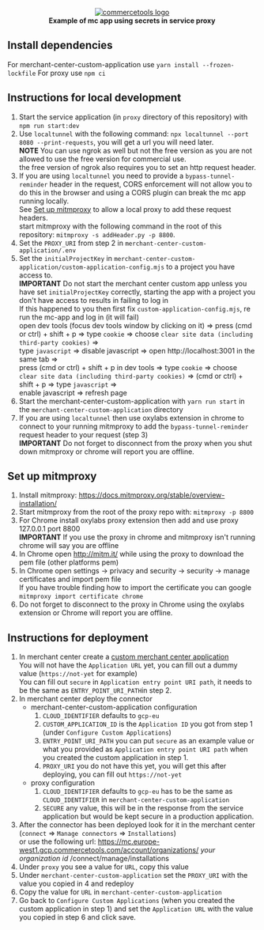 <p align="center">
  <a href="https://commercetools.com/">
    <img alt="commercetools logo" src="https://unpkg.com/@commercetools-frontend/assets/logos/commercetools_primary-logo_horizontal_RGB.png">
  </a></br>
  <b>Example of mc app using secrets in service proxy</b>
</p>

## Install dependencies

For merchant-center-custom-application use `yarn install --frozen-lockfile`
For proxy use `npm ci`

## Instructions for local development

1.  Start the service application (in `proxy` directory of this repository) with `npm run start:dev`
2.  Use `localtunnel` with the following command: `npx localtunnel --port 8080 --print-requests`, you will get a url you will need later.  
    **NOTE** You can use ngrok as well but not the free version as you are not allowed to use the free version for commercial use.  
    the free version of ngrok also requires you to set an http request header.
3.  If you are using `localtunnel` you need to provide a `bypass-tunnel-reminder` header in the request, CORS enforcement will not allow you to do this in the browser and using a CORS plugin can break the mc app running locally.  
    See [Set up mitmproxy](#set-up-mitmproxy) to allow a local proxy to add these request headers.  
    start mitmproxy with the following command in the root of this repository: `mitmproxy -s addHeader.py -p 8800`.
4.  Set the `PROXY_URI` from step 2 in `merchant-center-custom-application/.env`
5.  Set the `initialProjectKey` in `merchant-center-custom-application/custom-application-config.mjs` to a project you have access to.  
    **IMPORTANT** Do not start the merchant center custom app unless you have set `initialProjectKey` correctly, starting the app with a project you don't have access to results in failing to log in  
    If this happened to you then first fix `custom-application-config.mjs`, re run the mc-app and log in (it will fail)  
    open dev tools (focus dev tools window by clicking on it) => press (cmd or ctrl) + shift + p => type `cookie` => choose `clear site data (including third-party cookies)` =>  
    type `javascript` => disable javascript => open http://localhost:3001 in the same tab =>  
    press (cmd or ctrl) + shift + p in dev tools => type `cookie` => choose `clear site data (including third-party cookies)` => (cmd or ctrl) + shift + p => type `javascript` =>  
    enable javascript => refresh page
6.  Start the merchant-center-custom-application with `yarn run start` in the `merchant-center-custom-application` directory
7.  If you are using `localtunnel` then use oxylabs extension in chrome to connect to your running mitmproxy to add the `bypass-tunnel-reminder` request header to your request (step 3)  
     **IMPORTANT** Do not forget to disconnect from the proxy when you shut down mitmproxy or chrome will report you are offline.

## Set up mitmproxy

1.  Install mitmproxy: https://docs.mitmproxy.org/stable/overview-installation/
2.  Start mitmproxy from the root of the proxy repo with: `mitmproxy -p 8800`
3.  For Chrome install oxylabs proxy extension then add and use proxy 127.0.0.1 port 8800  
    **IMPORTANT** If you use the proxy in chrome and mitmproxy isn't running chrome will say you are offline
4.  In Chrome open http://mitm.it/ while using the proxy to download the pem file (other platforms pem)
5.  In Chrome open settings -> privacy and security -> security -> manage certificates and import pem file  
    If you have trouble finding how to import the certificate you can google `mitmproxy import certificate chrome`
6.  Do not forget to disconnect to the proxy in Chrome using the oxylabs extension or Chrome will report you are offline.

## Instructions for deployment

1. In merchant center create a [custom merchant center application](https://docs.commercetools.com/merchant-center/managing-custom-applications)  
   You will not have the `Application URL` yet, you can fill out a dummy value (`https://not-yet` for example)  
   You can fill out `secure` in `Application entry point URI path`, it needs to be the same as `ENTRY_POINT_URI_PATH`in step 2.
2. In merchant center deploy the connector
   - merchant-center-custom-application configuration
     1. `CLOUD_IDENTIFIER` defaults to `gcp-eu`
     2. `CUSTOM_APPLICATION_ID` is the `Application ID` you got from step 1 (under `Configure Custom Applications`)
     3. `ENTRY_POINT_URI_PATH` you can put `secure` as an example value or what you provided as `Application entry point URI path` when you created the custom application in step 1.
     4. `PROXY_URI` you do not have this yet, you will get this after deploying, you can fill out `https://not-yet`
   - proxy configuration
     1. `CLOUD_IDENTIFIER` defaults to `gcp-eu` has to be the same as `CLOUD_IDENTIFIER` in `merchant-center-custom-application`
     2. `SECURE` any value, this will be in the response from the service application but would be kept secure in a production application.
3. After the connector has been deployed look for it in the merchant center (`connect` => `Manage connectors` => `Installations`)  
   or use the following url: https://mc.europe-west1.gcp.commercetools.com/account/organizations/ _your organization id_ /connect/manage/installations
4. Under `proxy` you see a value for `URL`, copy this value
5. Under `merchant-center-custom-application` set the `PROXY_URI` with the value you copied in 4 and redeploy
6. Copy the value for `URL` in `merchant-center-custom-application`
7. Go back to `Configure Custom Applications` (when you created the custom application in step 1) and set the `Application URL` with the value you copied in step 6 and click save.

